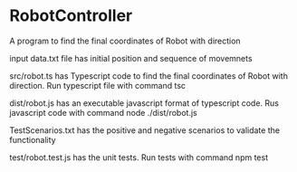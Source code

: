 # RobotController
A program to find the final coordinates of Robot with direction

input data.txt file has initial position and sequence of movemnets 

src/robot.ts has Typescript code to find the final coordinates of Robot with direction. Run typescript file with command tsc

dist/robot.js has an executable javascript format of typescript code. Rus javascript code with command node ./dist/robot.js

TestScenarios.txt has the positive and negative scenarios to validate the functionality

test/robot.test.js has the unit tests. Run tests with command npm test
 

